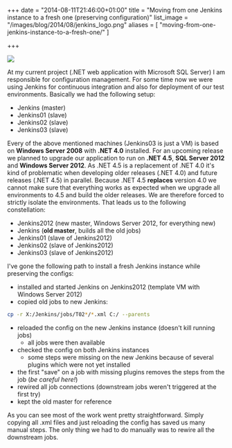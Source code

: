 +++
date = "2014-08-11T21:46:00+01:00"
title = "Moving from one Jenkins instance to a fresh one (preserving configuration)"
list_image = "/images/blog/2014/08/jenkins_logo.png"
aliases = [
  "moving-from-one-jenkins-instance-to-a-fresh-one/"
]

+++

![](/images/blog/2014/08/jenkins_logo.png)

At my current project (.NET web application with Microsoft SQL Server) I am responsible for configuration management. For some time now we were using Jenkins for continuous integration and also for deployment of our test environments. Basically we had the following setup:

- Jenkins (master)
- Jenkins01 (slave)
- Jenkins02 (slave)
- Jenkins03 (slave)

Every of the above mentioned machines (Jenkins03 is just a VM) is based on **Windows Server 2008** with **.NET 4.0** installed.
For an upcoming release we planned to upgrade our application to run on **.NET 4.5**, **SQL Server 2012** and **Windows Server 2012**. As .NET 4.5 is a replacement of .NET 4.0 it's kind of problematic when developing older releases (.NET 4.0) and future releases (.NET 4.5) in parallel. Because .NET 4.5 **replaces** version 4.0 we cannot make sure that everything works as expected when we upgrade all environments to 4.5 and build the older releases. We are therefore forced to strictly isolate the environments. That leads us to the following constellation:

- Jenkins2012 (new master, Windows Server 2012, for everything new)
- Jenkins (**old master**, builds all the old jobs)
- Jenkins01 (slave of Jenkins2012)
- Jenkins02 (slave of Jenkins2012)
- Jenkins03 (slave of Jenkins2012)

I've gone the following path to install a fresh Jenkins instance while preserving the configs:

- installed and started Jenkins on Jenkins2012 (template VM with Windows Server 2012)
- copied old jobs to new Jenkins:

```bash
cp -r X:/Jenkins/jobs/T02*/*.xml C:/ --parents
```

- reloaded the config on the new Jenkins instance (doesn't kill running jobs)
  - all jobs were then available
- checked the config on both Jenkins instances
  - some steps were missing on the new Jenkins because of several plugins which were not yet installed
 - the first "save" on a job with missing plugins removes the steps from the job (*be careful here!*)
- rewired all job connections (downstream jobs weren't triggered at the first try)
- kept the old master for reference

As you can see most of the work went pretty straightforward. Simply copying all .xml files and just reloading the config has saved us many manual steps. The only thing we had to do manually was to rewire all the downstream jobs.

